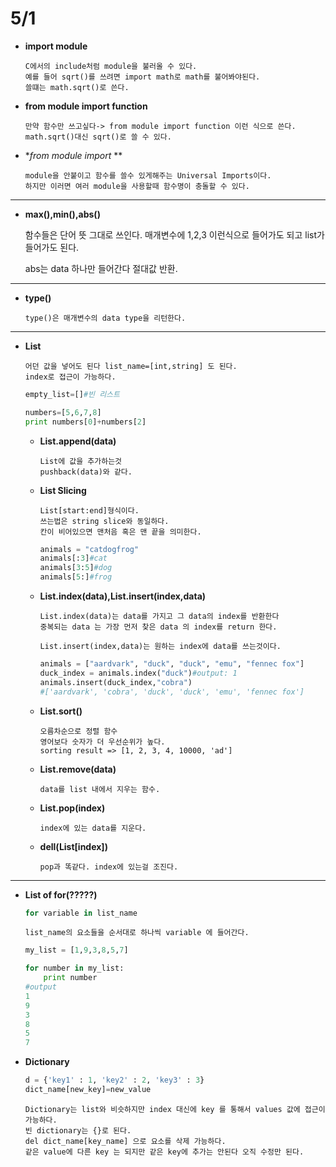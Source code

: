 5/1
======

*	**import module**

		C에서의 include처럼 module을 불러올 수 있다.
		예를 들어 sqrt()를 쓰려면 import math로 math를 불어봐야된다.
		쓸떄는 math.sqrt()로 쓴다.

*	**from module import function**

		만약 함수만 쓰고싶다-> from module import function 이런 식으로 쓴다.
		math.sqrt()대신 sqrt()로 쓸 수 있다.

*	**from module import* **

		module을 안붙이고 함수를 쓸수 있게해주는 Universal Imports이다.
		하지만 이러면 여러 module을 사용할때 함수명이 충돌할 수 있다.

***

*	**max(),min(),abs()**

	함수들은 단어 뜻 그대로 쓰인다.
	매개변수에 1,2,3 이런식으로 들어가도 되고 list가 들어가도 된다.

	abs는 data 하나만 들어간다 절대값 반환.

***

*	**type()**
	
		type()은 매개변수의 data type을 리턴한다.

***

*	**List**

		어던 값을 넣어도 된다 list_name=[int,string] 도 된다.
		index로 접근이 가능하다.

	```python
	empty_list=[]#빈 리스트 

	numbers=[5,6,7,8]
	print numbers[0]+numbers[2]

	```

	*	**List.append(data)**

			List에 값을 추가하는것 
			pushback(data)와 같다.

	*	**List Slicing**

			List[start:end]형식이다.
			쓰는법은 string slice와 동일하다.
			칸이 비어있으면 맨처음 혹은 맨 끝을 의미한다.

		```python
		animals = "catdogfrog"
		animals[:3]#cat
		animals[3:5]#dog
		animals[5:]#frog
		```

	*	**List.index(data),List.insert(index,data)**

			List.index(data)는 data를 가지고 그 data의 index를 반환한다
			중복되는 data 는 가장 먼저 찾은 data 의 index를 return 한다.

			List.insert(index,data)는 원하는 index에 data를 쓰는것이다.

		```python
		animals = ["aardvark", "duck", "duck", "emu", "fennec fox"]
		duck_index = animals.index("duck")#output: 1
		animals.insert(duck_index,"cobra")
		#['aardvark', 'cobra', 'duck', 'duck', 'emu', 'fennec fox']
		```

	*	**List.sort()**

			오름차순으로 정렬 함수 
			영어보다 숫자가 더 우선순위가 높다.
			sorting result => [1, 2, 3, 4, 10000, 'ad']

	*	**List.remove(data)**

			data를 list 내에서 지우는 함수.

	*	**List.pop(index)**

			index에 있는 data를 지운다.

	*	**dell(List[index])**

			pop과 똑같다. index에 있는걸 조진다.

***

*	**List of for(?????)**

	```python
	for variable in list_name
	```

		list_name의 요소들을 순서대로 하나씩 variable 에 들어간다.

	```python
	my_list = [1,9,3,8,5,7]

	for number in my_list:
		print number
	#output
	1
	9
	3
	8
	5
	7
	```

*	**Dictionary**
	
	```python
	d = {'key1' : 1, 'key2' : 2, 'key3' : 3}
	dict_name[new_key]=new_value
	```

		Dictionary는 list와 비슷하지만 index 대신에 key 를 통해서 values 값에 접근이 가능하다.
		빈 dictionary는 {}로 된다.
		del dict_name[key_name] 으로 요소를 삭제 가능하다.
		같은 value에 다른 key 는 되지만 같은 key에 추가는 안된다 오직 수정만 된다.
